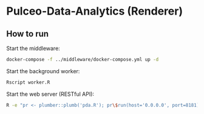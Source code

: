 # Pulceo-Data-Analytics (Renderer)

## How to run

Start the middleware:

```bash
docker-compose -f ../middleware/docker-compose.yml up -d
```

Start the background worker:
```bash
Rscript worker.R
```

Start the web server (RESTful API):
```bash
R -e "pr <- plumber::plumb('pda.R'); pr\$run(host='0.0.0.0', port=8181)"
```

